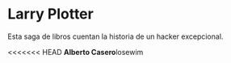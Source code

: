 # Larry Plotter

Esta saga de libros cuentan la historia de un hacker excepcional.

<<<<<<< HEAD
**Alberto Casero**losewim

